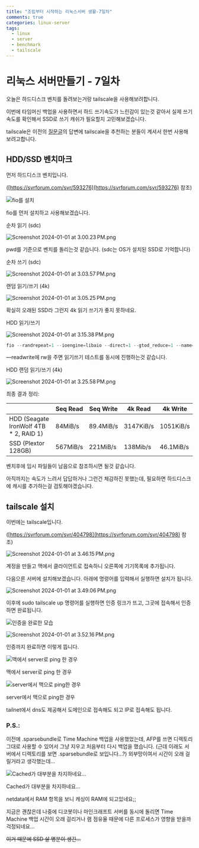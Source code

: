 ```yaml
---
title: "조립부터 시작하는 리눅스서버 생활-7일차"
comments: true
categories: linux-server
tags:
  - linux
  - server
  - benchmark
  - tailscale
---
```

# 리눅스 서버만들기 - 7일차

오늘은 하드디스크 벤치를 돌려보는거랑 tailscale을 사용해보려합니다.

이번에 타임머신 백업을 사용하면서 하드 쓰기속도가 느린감이 있는것 같아서 실제 쓰기 속도를 확인해서 SSD로 쓰기 캐쉬가 필요할지 고민해보겠습니다.

tailscale은 이전의 [질문글](https://svrforum.com/software/1129530)의 답변에 tailscale을 추천하는 분들이 계셔서 한번 사용해 보려고합니다.

## HDD/SSD 벤치마크 

먼저 하드디스크 벤치입니다.

([https://svrforum.com/svr/593276](https://svrforum.com/svr/593276) 참조)

![fio를 설치](https://github.com/JustYOLO/justyolo.github.io/assets/31424495/fbd9e347-a09a-44f4-8d3a-9f91b174825e)

fio를 먼저 설치하고 사용해보겠습니다.

순차 읽기 (sdc)

![Screenshot 2024-01-01 at 3.00.23 PM.png](https://github.com/JustYOLO/justyolo.github.io/assets/31424495/3519fbcf-7f62-4e7b-963e-ffadbdcfbcce)

pwd를 기준으로 벤치를 돌리는것 같습니다. (sdc는 OS가 설치된 SSD로 기억합니다)

순차 쓰기 (sdc)

![Screenshot 2024-01-01 at 3.03.57 PM.png](https://github.com/JustYOLO/justyolo.github.io/assets/31424495/aa160207-59b3-454a-8b2d-2b46b128f706)

랜덤 읽기/쓰기 (4k)

![Screenshot 2024-01-01 at 3.05.25 PM.png](https://github.com/JustYOLO/justyolo.github.io/assets/31424495/22c1cca6-addc-4d3d-9cb3-e314f8bb322f)

확실히 오래된 SSD라 그런지 4k 읽기 쓰기가 좋지 못하네요.

HDD 읽기/쓰기

![Screenshot 2024-01-01 at 3.15.38 PM.png](https://github.com/JustYOLO/justyolo.github.io/assets/31424495/ebe5784f-5502-45ce-a230-59fafe08d54a)

```jsx
fio --randrepeat=1 --ioengine=libaio --direct=1 --gtod_reduce=1 --name=test --filename=test --bs=4M --iodepth=64 --size=4G --readwrite=rw --ramp_time=4
```

—readwrite에 rw을 주면 읽기쓰기 테스트를 동시에 진행하는것 같습니다.

HDD 랜덤 읽기/쓰기 (4k)

![Screenshot 2024-01-01 at 3.25.58 PM.png](https://github.com/JustYOLO/justyolo.github.io/assets/31424495/53000a92-8b2c-41b8-9d97-18d8ba450f52)

최종 결과 정리:

|  | Seq Read | Seq Write | 4k Read | 4k Write |
| --- | --- | --- | --- | --- |
| HDD (Seagate IronWolf 4TB * 2, RAID 1) | 84MiB/s | 89.4MiB/s | 3147KiB/s | 1051KiB/s |
| SSD (Plextor 128GB) | 567MiB/s | 221MiB/s | 138Mib/s | 46.1MiB/s |

벤치후에 임시 파일들이 남음으로 참조하시면 될것 같습니다.

아직까지는 속도가 느려서 답답하거나 그런건 체감하진 못했는데, 필요하면 하드디스크에 캐시를 추가하는걸 검토해야겠습니다.

## tailscale 설치

이번에는 tailscale입니다.

([https://svrforum.com/svr/404798](https://svrforum.com/svr/404798) 참조)

![Screenshot 2024-01-01 at 3.46.15 PM.png](https://github.com/JustYOLO/justyolo.github.io/assets/31424495/ba603531-a2ca-4dd7-908a-455aefed23ad)

계정을 만들고 맥에서 클라이언트로 접속하니 오른쪽에 기기목록에 추가됩니다.

다음으론 서버에 설치해보겠습니다. 아래에 명령어를 입력해서 실행하면 설치가 됩니다.

![Screenshot 2024-01-01 at 3.49.06 PM.png](https://github.com/JustYOLO/justyolo.github.io/assets/31424495/cbb738fe-1a8d-4063-9e06-3b166fc507df)

이후에 sudo tailscale up 명령어를 실행하면 인증 링크가 뜨고, 그곳에 접속해서 인증하면 완료됩니다.

![인증을 완료한 모습](https://github.com/JustYOLO/justyolo.github.io/assets/31424495/2702c138-f3c2-4d44-be2a-4f6b348a3dfc)

![Screenshot 2024-01-01 at 3.52.16 PM.png](https://github.com/JustYOLO/justyolo.github.io/assets/31424495/9771abf1-adb0-4077-be33-613f3f1e6690)

인증까지 완료하면 이렇게 뜹니다.

![맥에서 server로 ping 한 경우](https://github.com/JustYOLO/justyolo.github.io/assets/31424495/6ab2190f-6bb0-44c1-b136-bebd399d13b6)

맥에서 server로 ping 한 경우

![server에서 맥으로 ping한 경우](https://github.com/JustYOLO/justyolo.github.io/assets/31424495/a8a5386f-0263-406a-92f4-f8e887fff0c7)

server에서 맥으로 ping한 경우

tailnet에서 dns도 제공해서 도메인으로 접속해도 되고 IP로 접속해도 됩니다.

### P.S.:

이전에 .sparsebundle로 Time Machine 백업을 사용했었는데, AFP를 쓰면 디렉토리 그대로 사용할 수 있어서 그냥 지우고 처음부터 다시 백업을 했습니다. (근데 이래도 서버에서 디렉토리를 보면 .sparsebundle로 보입니다…?) 외부망이여서 시간이 오래 걸릴거라고 생각했는데…

![Cached가 대부분을 차지하네요…](https://github.com/JustYOLO/justyolo.github.io/assets/31424495/697a3c67-df25-46e9-83ef-f577731b83d5)

Cached가 대부분을 차지하네요…

netdata에서 RAM 항목을 보니 캐싱이 RAM에 되고있네요;;

지금은 괜찮은데 나중에 디코봇이나 마인크래프트 서버를 동시에 돌리면 Time Machine 백업 시간이 오래 걸리거나 램 점유율 때문에 다른 프로세스가 영향을 받을까 걱정되네요… 

~~이거 때문에 SSD 살 명분이 생긴…~~
